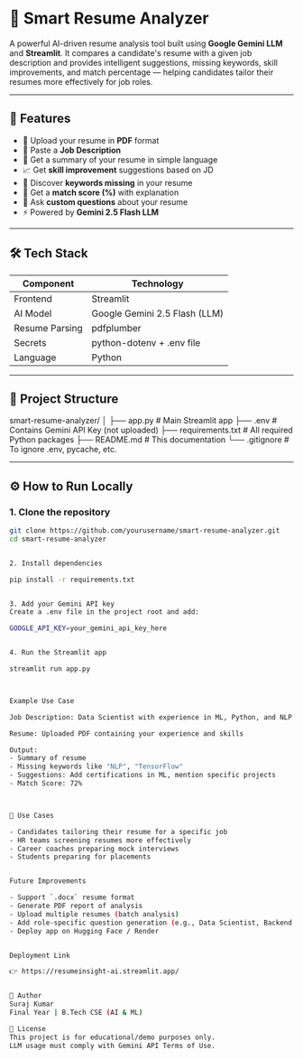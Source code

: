 # 📄 Smart Resume Analyzer

A powerful AI-driven resume analysis tool built using **Google Gemini LLM** and **Streamlit**. It compares a candidate's resume with a given job description and provides intelligent suggestions, missing keywords, skill improvements, and match percentage — helping candidates tailor their resumes more effectively for job roles.

---

## 🚀 Features

- 📂 Upload your resume in **PDF** format
- 📝 Paste a **Job Description**
- 📃 Get a summary of your resume in simple language
- 📈 Get **skill improvement** suggestions based on JD
- 🔑 Discover **keywords missing** in your resume
- 🎯 Get a **match score (%)** with explanation
- 💬 Ask **custom questions** about your resume
- ⚡ Powered by **Gemini 2.5 Flash LLM**

---

## 🛠️ Tech Stack

| Component      | Technology                     |
|----------------|--------------------------------|
| Frontend       | Streamlit                      |
| AI Model       | Google Gemini 2.5 Flash (LLM)  |
| Resume Parsing | pdfplumber                     |
| Secrets        | python-dotenv + .env file      |
| Language       | Python                         |

---

## 📁 Project Structure

smart-resume-analyzer/
│
├── app.py # Main Streamlit app
├── .env # Contains Gemini API Key (not uploaded)
├── requirements.txt # All required Python packages
├── README.md # This documentation
└── .gitignore # To ignore .env, pycache, etc.




---

## ⚙️ How to Run Locally

### 1. Clone the repository
```bash
git clone https://github.com/yourusername/smart-resume-analyzer.git
cd smart-resume-analyzer


2. Install dependencies

pip install -r requirements.txt


3. Add your Gemini API key
Create a .env file in the project root and add:

GOOGLE_API_KEY=your_gemini_api_key_here


4. Run the Streamlit app

streamlit run app.py



Example Use Case

Job Description: Data Scientist with experience in ML, Python, and NLP

Resume: Uploaded PDF containing your experience and skills

Output:
- Summary of resume
- Missing keywords like "NLP", "TensorFlow"
- Suggestions: Add certifications in ML, mention specific projects
- Match Score: 72%



📌 Use Cases 

- Candidates tailoring their resume for a specific job
- HR teams screening resumes more effectively
- Career coaches preparing mock interviews
- Students preparing for placements


Future Improvements

- Support `.docx` resume format
- Generate PDF report of analysis
- Upload multiple resumes (batch analysis)
- Add role-specific question generation (e.g., Data Scientist, Backend Dev)
- Deploy app on Hugging Face / Render


Deployment Link 

👉 https://resumeinsight-ai.streamlit.app/


📄 Author
Suraj Kumar
Final Year | B.Tech CSE (AI & ML)

🔐 License
This project is for educational/demo purposes only.
LLM usage must comply with Gemini API Terms of Use.
